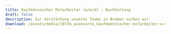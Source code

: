 ```yaml
---
title: Kaufmännischer Mitarbeiter (w/m/d) – Buchhaltung
draft: false
description: Zur Verstärkung unseres Teams in Bremen suchen wir
download: /assets/media/10734_avancarte_kaufmaennischer-mitarbeiter-w-m-d-buchhaltung_bremen.pdf
---
```


